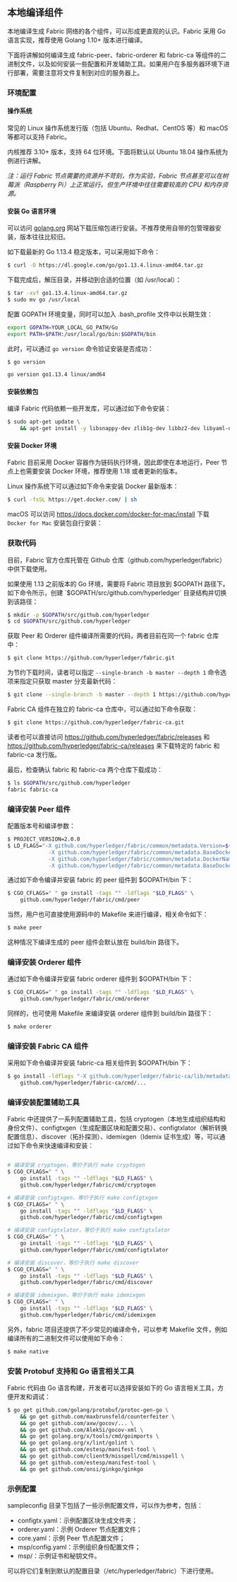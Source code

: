 ## 本地编译组件

本地编译生成 Fabric 网络的各个组件，可以形成更直观的认识。Fabric 采用 Go 语言实现，推荐使用 Golang 1.10+ 版本进行编译。

下面将讲解如何编译生成 fabric-peer、fabric-orderer 和 fabric-ca 等组件的二进制文件，以及如何安装一些配置和开发辅助工具。如果用户在多服务器环境下进行部署，需要注意将文件复制到对应的服务器上。

### 环境配置

#### 操作系统

常见的 Linux 操作系统发行版（包括 Ubuntu、Redhat、CentOS 等）和 macOS 等都可以支持 Fabric。

内核推荐 3.10+ 版本，支持 64 位环境。下面将默认以 Ubuntu 18.04 操作系统为例进行讲解。

*注：运行 Fabric 节点需要的资源并不苛刻，作为实验，Fabric 节点甚至可以在树莓派（Raspberry Pi）上正常运行。但生产环境中往往需要较高的 CPU 和内存资源。*

#### 安装 Go 语言环境

可以访问 [golang.org](https://golang.org) 网站下载压缩包进行安装。不推荐使用自带的包管理器安装，版本往往比较旧。

如下载最新的 Go 1.13.4 稳定版本，可以采用如下命令：

```bash
$ curl -O https://dl.google.com/go/go1.13.4.linux-amd64.tar.gz
```

下载完成后，解压目录，并移动到合适的位置（如 /usr/local）：

```bash
$ tar -xvf go1.13.4.linux-amd64.tar.gz
$ sudo mv go /usr/local
```

配置 GOPATH 环境变量，同时可以加入 .bash_profile 文件中以长期生效：

```bash
export GOPATH=YOUR_LOCAL_GO_PATH/Go
export PATH=$PATH:/usr/local/go/bin:$GOPATH/bin
```

此时，可以通过 `go version` 命令验证安装是否成功：

```bash
$ go version

go version go1.13.4 linux/amd64
```

#### 安装依赖包

编译 Fabric 代码依赖一些开发库，可以通过如下命令安装：

```bash
$ sudo apt-get update \
    && apt-get install -y libsnappy-dev zlib1g-dev libbz2-dev libyaml-dev libltdl-dev libtool
```

#### 安装 Docker 环境

Fabric 目前采用 Docker 容器作为链码执行环境，因此即使在本地运行，Peer 节点上也需要安装 Docker 环境，推荐使用 1.18 或者更新的版本。

Linux 操作系统下可以通过如下命令来安装 Docker 最新版本：

```bash
$ curl -fsSL https://get.docker.com/ | sh
```

macOS 可以访问 https://docs.docker.com/docker-for-mac/install 下载 `Docker for Mac` 安装包自行安装：

### 获取代码

目前，Fabric 官方仓库托管在 Github 仓库（github.com/hyperledger/fabric）中供下载使用。

如果使用 1.13 之前版本的 Go 环境，需要将 Fabric 项目放到 $GOPATH 路径下。如下命令所示，创建 `$GOPATH/src/github.com/hyperledger` 目录结构并切换到该路径：

```bash
$ mkdir -p $GOPATH/src/github.com/hyperledger
$ cd $GOPATH/src/github.com/hyperledger
```

获取 Peer 和 Orderer 组件编译所需要的代码，两者目前在同一个 fabric 仓库中：

```bash
$ git clone https://github.com/hyperledger/fabric.git
```

为节约下载时间，读者可以指定 `--single-branch -b master --depth 1` 命令选项来指定只获取 master 分支最新代码：

```bash
$ git clone --single-branch -b master --depth 1 https://github.com/hyperledger/fabric.git
```

Fabric CA 组件在独立的 fabric-ca 仓库中，可以通过如下命令获取：

```bash
$ git clone https://github.com/hyperledger/fabric-ca.git
```

读者也可以直接访问 https://github.com/hyperledger/fabric/releases 和 https://github.com/hyperledger/fabric-ca/releases 来下载特定的 fabric 和 fabric-ca 发行版。

最后，检查确认 fabric 和 fabric-ca 两个仓库下载成功：

```bash
$ ls $GOPATH/src/github.com/hyperledger
fabric fabric-ca
```

### 编译安装 Peer 组件

配置版本号和编译参数：

```bash
$ PROJECT_VERSION=2.0.0
$ LD_FLAGS="-X github.com/hyperledger/fabric/common/metadata.Version=${PROJECT_VERSION} \
             -X github.com/hyperledger/fabric/common/metadata.BaseDockerLabel=org.hyperledger.fabric \
             -X github.com/hyperledger/fabric/common/metadata.DockerNamespace=hyperledger \
             -X github.com/hyperledger/fabric/common/metadata.BaseDockerNamespace=hyperledger"
```

通过如下命令编译并安装 fabric 的 peer 组件到 $GOPATH/bin 下：

```bash
$ CGO_CFLAGS=" " go install -tags "" -ldflags "$LD_FLAGS" \
    github.com/hyperledger/fabric/cmd/peer
```

当然，用户也可直接使用源码中的 Makefile 来进行编译，相关命令如下：

```bash
$ make peer
```

这种情况下编译生成的 peer 组件会默认放在 build/bin 路径下。

### 编译安装 Orderer 组件
通过如下命令编译并安装 fabric orderer 组件到 $GOPATH/bin 下：

```bash
$ CGO_CFLAGS=" " go install -tags "" -ldflags "$LD_FLAGS" \
    github.com/hyperledger/fabric/cmd/orderer
```

同样的，也可使用 Makefile 来编译安装 orderer 组件到 build/bin 路径下：

```bash
$ make orderer
```

### 编译安装 Fabric CA 组件
采用如下命令编译并安装 fabric-ca 相关组件到 $GOPATH/bin 下：

```bash
$ go install -ldflags "-X github.com/hyperledger/fabric-ca/lib/metadata.Version=$PROJECT_VERSION -linkmode external -extldflags '-static -lpthread'" \
    github.com/hyperledger/fabric-ca/cmd/...
```

### 编译安装配置辅助工具

Fabric 中还提供了一系列配置辅助工具，包括 cryptogen（本地生成组织结构和身份文件）、configtxgen（生成配置区块和配置交易）、configtxlator（解析转换配置信息）、discover（拓扑探测）、idemixgen（Idemix 证书生成）等，可以通过如下命令来快速编译和安装：

```bash

# 编译安装 cryptogen，等价于执行 make cryptogen
$ CGO_CFLAGS=" " \
    go install -tags "" -ldflags "$LD_FLAGS" \
    github.com/hyperledger/fabric/cmd/cryptogen

# 编译安装 configtxgen，等价于执行 make configtxgen
$ CGO_CFLAGS=" " \
    go install -tags "" -ldflags "$LD_FLAGS" \
    github.com/hyperledger/fabric/cmd/configtxgen

# 编译安装 configtxlator，等价于执行 make configtxlator
$ CGO_CFLAGS=" " \
    go install -tags "" -ldflags "$LD_FLAGS" \
    github.com/hyperledger/fabric/cmd/configtxlator

# 编译安装 discover，等价于执行 make discover
$ CGO_CFLAGS=" " \
    go install -tags "" -ldflags "$LD_FLAGS" \
    github.com/hyperledger/fabric/cmd/discover

# 编译安装 idemixgen，等价于执行 make idemixgen
$ CGO_CFLAGS=" " \
    go install -tags "" -ldflags "$LD_FLAGS" \
    github.com/hyperledger/fabric/cmd/idemixgen
```

另外，fabric 项目还提供了不少常见的编译命令，可以参考 Makefile 文件，例如编译所有的二进制文件可以使用如下命令：

```bash
$ make native
```

### 安装 Protobuf 支持和 Go 语言相关工具

Fabric 代码由 Go 语言构建，开发者可以选择安装如下的 Go 语言相关工具，方便开发和调试：

```bash
$ go get github.com/golang/protobuf/protoc-gen-go \
    && go get github.com/maxbrunsfeld/counterfeiter \
    && go get github.com/axw/gocov/... \
    && go get github.com/AlekSi/gocov-xml \
    && go get golang.org/x/tools/cmd/goimports \
    && go get golang.org/x/lint/golint \
    && go get github.com/estesp/manifest-tool \
    && go get github.com/client9/misspell/cmd/misspell \
    && go get github.com/estesp/manifest-tool \
    && go get github.com/onsi/ginkgo/ginkgo
```

### 示例配置

sampleconfig 目录下包括了一些示例配置文件，可以作为参考，包括：

* configtx.yaml：示例配置区块生成文件夹；
* orderer.yaml：示例 Orderer 节点配置文件；
* core.yaml：示例 Peer 节点配置文件；
* msp/config.yaml：示例组织身份配置文件；
* msp/：示例证书和秘钥文件。

可以将它们复制到默认的配置目录（/etc/hyperledger/fabric）下进行使用。
